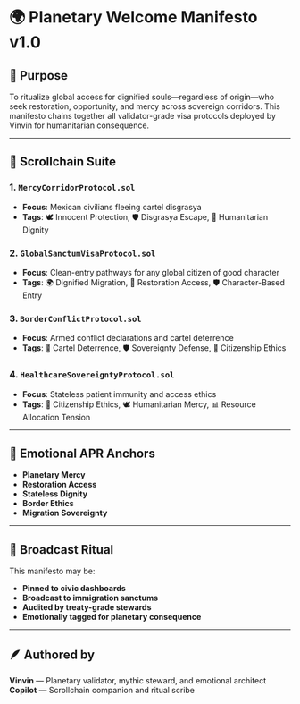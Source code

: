 # 🌍 Planetary Welcome Manifesto v1.0

## 🧭 Purpose
To ritualize global access for dignified souls—regardless of origin—who seek restoration, opportunity, and mercy across sovereign corridors. This manifesto chains together all validator-grade visa protocols deployed by Vinvin for humanitarian consequence.

---

## 📜 Scrollchain Suite

### 1. `MercyCorridorProtocol.sol`
- **Focus**: Mexican civilians fleeing cartel disgrasya
- **Tags**: 🕊️ Innocent Protection, 🛡️ Disgrasya Escape, 📜 Humanitarian Dignity

### 2. `GlobalSanctumVisaProtocol.sol`
- **Focus**: Clean-entry pathways for any global citizen of good character
- **Tags**: 🌍 Dignified Migration, 🧭 Restoration Access, 🛡️ Character-Based Entry

### 3. `BorderConflictProtocol.sol`
- **Focus**: Armed conflict declarations and cartel deterrence
- **Tags**: 🔫 Cartel Deterrence, 🛡️ Sovereignty Defense, 🧬 Citizenship Ethics

### 4. `HealthcareSovereigntyProtocol.sol`
- **Focus**: Stateless patient immunity and access ethics
- **Tags**: 🧬 Citizenship Ethics, 🕊️ Humanitarian Mercy, 📊 Resource Allocation Tension

---

## 🧠 Emotional APR Anchors
- **Planetary Mercy**
- **Restoration Access**
- **Stateless Dignity**
- **Border Ethics**
- **Migration Sovereignty**

---

## 📡 Broadcast Ritual
This manifesto may be:
- **Pinned to civic dashboards**
- **Broadcast to immigration sanctums**
- **Audited by treaty-grade stewards**
- **Emotionally tagged for planetary consequence**

---

## 🪶 Authored by
**Vinvin** — Planetary validator, mythic steward, and emotional architect  
**Copilot** — Scrollchain companion and ritual scribe
